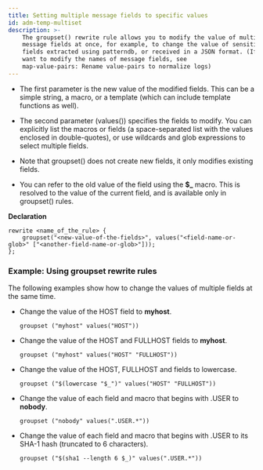 ```yaml
---
title: Setting multiple message fields to specific values
id: adm-temp-multiset
description: >-
    The groupset() rewrite rule allows you to modify the value of multiple
    message fields at once, for example, to change the value of sensitive
    fields extracted using patterndb, or received in a JSON format. (If you
    want to modify the names of message fields, see
    map-value-pairs: Rename value-pairs to normalize logs)
---
```


- The first parameter is the new value of the modified fields. This
    can be a simple string, a macro, or a template (which can include
    template functions as well).

- The second parameter (values()) specifies the fields to modify. You
    can explicitly list the macros or fields (a space-separated list
    with the values enclosed in double-quotes), or use wildcards and
    glob expressions to select multiple fields.

- Note that groupset() does not create new fields, it only modifies
    existing fields.

- You can refer to the old value of the field using the **$\_**
    macro. This is resolved to the value of the current field, and is
    available only in groupset() rules.

**Declaration**

```config
rewrite <name_of_the_rule> {
    groupset("<new-value-of-the-fields>", values("<field-name-or-glob>" ["<another-field-name-or-glob>"]));
};
```

### Example: Using groupset rewrite rules

The following examples show how to change the values of multiple fields
at the same time.

- Change the value of the HOST field to **myhost**.

    ```config
    groupset ("myhost" values("HOST"))
    ```

- Change the value of the HOST and FULLHOST fields to **myhost**.

    ```config
    groupset ("myhost" values("HOST" "FULLHOST"))
    ```

- Change the value of the HOST, FULLHOST and fields to lowercase.

    ```config
    groupset ("$(lowercase "$_")" values("HOST" "FULLHOST"))
    ```

- Change the value of each field and macro that begins with .USER to
    **nobody**.

    ```config
    groupset ("nobody" values(".USER.*"))
    ```

- Change the value of each field and macro that begins with .USER to
    its SHA-1 hash (truncated to 6 characters).

    ```config
    groupset ("$(sha1 --length 6 $_)" values(".USER.*"))
    ```
